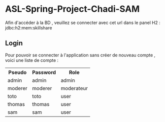 # ASL-Spring-Project-Chadi-SAM

Afin d'accéder à la BD , veuillez se connecter avec cet url dans le panel H2 : jdbc:h2:mem:skillshare


## Login 

Pour pouvoir se connecter à l'application sans créer de nouveau compte , voici une liste de compte :

<table>
	<tr>
		<th>Pseudo</th>
		<th>Password</th>
		<th>Role</th>
   </tr>
   <tr>
	   <td>admin</td>
	    <td>admin</td>
	   <td>admin</td>
   </tr>
         <tr>
	   <td>moderer</td>
	    <td>moderer</td>
	   <td>moderateur</td>
   </tr>   <tr>
	   <td>toto</td>
	    <td>toto</td>
	   <td>user</td>
   </tr>
      <tr>
	   <td>thomas</td>
	    <td>thomas</td>
	   <td>user</td>
   </tr>
        <tr>
	   <td>sam</td>
	    <td>sam</td>
	   <td>user</td>
   </tr>
   
</table>
